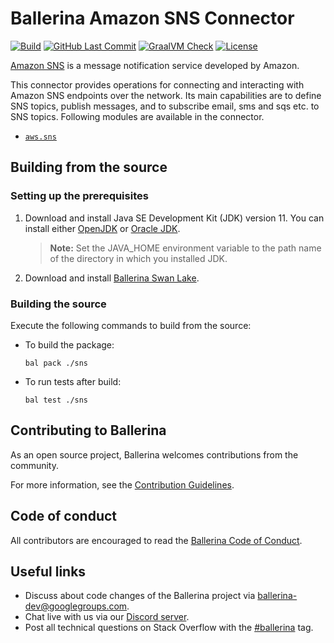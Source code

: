 # Ballerina Amazon SNS Connector

[![Build](https://github.com/ballerina-platform/module-ballerinax-aws.sns/workflows/CI/badge.svg)](https://github.com/ballerina-platform/module-ballerinax-aws.sns/actions?query=workflow%3ACI)
[![GitHub Last Commit](https://img.shields.io/github/last-commit/ballerina-platform/module-ballerinax-aws.sns.svg)](https://github.com/ballerina-platform/module-ballerinax-aws.sns/commits/master)
[![GraalVM Check](https://github.com/ballerina-platform/module-ballerinax-aws.sns/actions/workflows/build-with-bal-test-native.yml/badge.svg)](https://github.com/ballerina-platform/module-ballerinax-aws.sns/actions/workflows/build-with-bal-test-native.yml)
[![License](https://img.shields.io/badge/License-Apache%202.0-blue.svg)](https://opensource.org/licenses/Apache-2.0)

[Amazon SNS](https://aws.amazon.com/sns/) is a message notification service developed by Amazon.

This connector provides operations for connecting and interacting with Amazon SNS endpoints over the network. Its main capabilities are to define SNS topics, publish messages, and to subscribe email, sms and sqs etc. to SNS topics. Following modules are available in the connector. 

- [`aws.sns`](sns/Module.md)

## Building from the source
### Setting up the prerequisites

1. Download and install Java SE Development Kit (JDK) version 11. You can install either [OpenJDK](https://adoptopenjdk.net/) or [Oracle JDK](https://www.oracle.com/java/technologies/javase-jdk11-downloads.html).

    > **Note:** Set the JAVA_HOME environment variable to the path name of the directory in which you installed JDK.

2. Download and install [Ballerina Swan Lake](https://ballerina.io/). 

### Building the source
Execute the following commands to build from the source:

* To build the package:
    ```    
    bal pack ./sns
    ```
* To run tests after build:
    ```
    bal test ./sns
    ```
## Contributing to Ballerina
As an open source project, Ballerina welcomes contributions from the community. 

For more information, see the [Contribution Guidelines](https://github.com/ballerina-platform/ballerina-lang/blob/master/CONTRIBUTING.md).

## Code of conduct
All contributors are encouraged to read the [Ballerina Code of Conduct](https://ballerina.io/code-of-conduct).

## Useful links
* Discuss about code changes of the Ballerina project via [ballerina-dev@googlegroups.com](mailto:ballerina-dev@googlegroups.com).
* Chat live with us via our [Discord server](https://discord.gg/ballerinalang).
* Post all technical questions on Stack Overflow with the [#ballerina](https://stackoverflow.com/questions/tagged/ballerina) tag.
